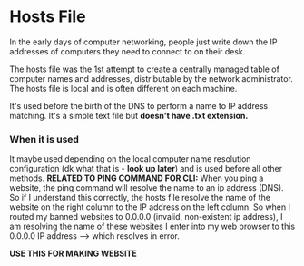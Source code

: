 # Hosts File
In the early days of computer networking, people just write down the IP addresses of computers they need to connect to on their desk. 

The hosts file was the 1st attempt to create a centrally managed table of computer names and addresses, distributable by the network administrator. The hosts file is local and is often different on each machine.

It's used before the birth of the DNS to perform a name to IP address matching. It's a simple text file but **doesn't have .txt extension.**

### When it is used
It maybe used depending on the local computer name resolution configuration (dk what that is - **look up later**) and is used before all other methods. **RELATED TO PING COMMAND FOR CLI:** When you ping a website, the ping command will resolve the name to an ip address (DNS). So if I understand this correctly, the hosts file resolve the name of the website on the right column to the IP address on the left column. So when I routed my banned websites to 0.0.0.0 (invalid, non-existent ip address), I am resolving the name of these websites I enter into my web browser to this 0.0.0.0 IP address --> which resolves in error.

**USE THIS FOR MAKING WEBSITE**
